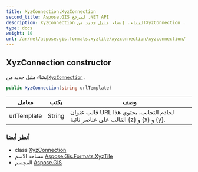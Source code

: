 ```yaml
---
title: XyzConnection.XyzConnection
second_title: Aspose.GIS لمرجع .NET API
description: XyzConnection البناء. إنشاء مثيل جديد منXyzConnection .
type: docs
weight: 10
url: /ar/net/aspose.gis.formats.xyztile/xyzconnection/xyzconnection/
---
```

## XyzConnection constructor

إنشاء مثيل جديد من[`XyzConnection`](../) .

```csharp
public XyzConnection(string urlTemplate)
```

| معامل | يكتب | وصف |
| --- | --- | --- |
| urlTemplate | String | قالب عنوان URL لخادم التجانب. يحتوي هذا القالب على عناصر نائبة {z} و {x} و {y}. |

### أنظر أيضا

* class [XyzConnection](../)
* مساحة الاسم [Aspose.Gis.Formats.XyzTile](../../xyzconnection/)
* المجسم [Aspose.GIS](../../../)


